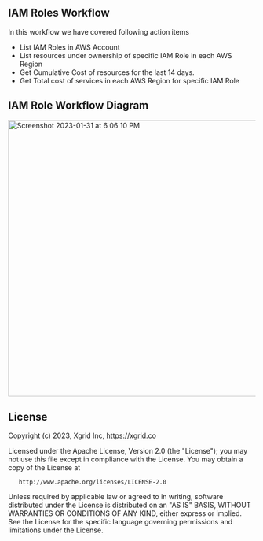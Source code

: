 ## IAM Roles Workflow

In this workflow we have covered following action items

- List IAM Roles in AWS Account
- List resources under ownership of specific IAM Role in each AWS Region
- Get Cumulative Cost of resources for the last 14 days.
- Get Total cost of services in each AWS Region for specific IAM Role

## IAM Role Workflow Diagram

<img width="561" alt="Screenshot 2023-01-31 at 6 06 10 PM" src="https://user-images.githubusercontent.com/105271892/234804798-0deaea64-b56d-4450-b8ad-26363ce1f50b.png">

## License

Copyright (c) 2023, Xgrid Inc, https://xgrid.co

Licensed under the Apache License, Version 2.0 (the "License");
you may not use this file except in compliance with the License.
You may obtain a copy of the License at

       http://www.apache.org/licenses/LICENSE-2.0

Unless required by applicable law or agreed to in writing, software
distributed under the License is distributed on an "AS IS" BASIS,
WITHOUT WARRANTIES OR CONDITIONS OF ANY KIND, either express or implied.
See the License for the specific language governing permissions and
limitations under the License.
